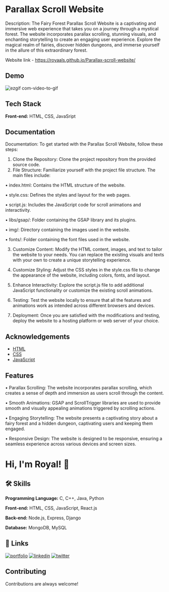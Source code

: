 
# Parallax Scroll Website

Description:
The Fairy Forest Parallax Scroll Website is a captivating and immersive web experience that takes you on a journey through a mystical forest. The website incorporates parallax scrolling, stunning visuals, and enchanting storytelling to create an engaging user experience. Explore the magical realm of fairies, discover hidden dungeons, and immerse yourself in the allure of this extraordinary forest.

Website link - https://royaals.github.io/Parallax-scroll-website/

## Demo

![ezgif com-video-to-gif](https://github.com/royaals/Parallax-scroll-website/assets/104627535/4c47c580-1cfa-4f99-97ee-61b843fd39cc)
## Tech Stack

**Front-end:** HTML, CSS, JavaSript




## Documentation

Documentation: To get started with the Parallax Scroll Website, follow these steps:

1.	Clone the Repository: Clone the project repository from the provided source code.
2.	File Structure: Familiarize yourself with the project file structure. The main files include:

•	index.html: Contains the HTML structure of the website.

•	style.css: Defines the styles and layout for the web pages.

•	script.js: Includes the JavaScript code for scroll animations and interactivity.

•	libs/gsap/: Folder containing the GSAP library and its plugins.

•	img/: Directory containing the images used in the website.

•	fonts/: Folder containing the font files used in the website.

3.	Customize Content: Modify the HTML content, images, and text to tailor the website to your needs. You can replace the existing visuals and texts with your own to create a unique storytelling experience.

4.	Customize Styling: Adjust the CSS styles in the style.css file to change the appearance of the website, including colors, fonts, and layout.

5.	Enhance Interactivity: Explore the script.js file to add additional JavaScript functionality or customize the existing scroll animations.

6.	Testing: Test the website locally to ensure that all the features and animations work as intended across different browsers and devices.

7.	Deployment: Once you are satisfied with the modifications and testing, deploy the website to a hosting platform or web server of your choice.





## Acknowledgements

 - [HTML](https://developer.mozilla.org/en-US/docs/Web/HTML)
 - [CSS](https://developer.mozilla.org/en-US/docs/Web/CSS)
 - [JavaScript](https://developer.mozilla.org/en-US/docs/Web/JavaScript)


## Features

•	Parallax Scrolling: The website incorporates parallax scrolling, which creates a sense of depth and immersion as users scroll through the content.

•	Smooth Animations: GSAP and ScrollTrigger libraries are used to provide smooth and visually appealing animations triggered by scrolling actions.

•	Engaging Storytelling: The website presents a captivating story about a fairy forest and a hidden dungeon, captivating users and keeping them engaged.

•	Responsive Design: The website is designed to be responsive, ensuring a seamless experience across various devices and screen sizes.



# Hi, I'm Royal! 👋


## 🛠 Skills


**Programming Language:** C, C++, Java, Python

**Front-end:** HTML, CSS, JavaScript, React.js

**Back-end:** Node.js, Express, Django

**Database:** MongoDB, MySQL

## 🔗 Links
[![portfolio](https://img.shields.io/badge/my_portfolio-000?style=for-the-badge&logo=ko-fi&logoColor=white)](https://github.com/royaals/Personal-Portfolio)
[![linkedin](https://img.shields.io/badge/linkedin-0A66C2?style=for-the-badge&logo=linkedin&logoColor=white)](https://www.linkedin.com/in/royal-s)
[![twitter](https://img.shields.io/badge/twitter-1DA1F2?style=for-the-badge&logo=twitter&logoColor=white)](https://twitter.com/RoyalSalins?t=p5gofDCS1vnbUB89e_A_-A&s=09)


## Contributing

Contributions are always welcome!



